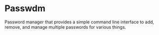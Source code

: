 Passwdm
=======

Password manager that provides a simple command line interface to add, remove, and manage multiple passwords for various things.
